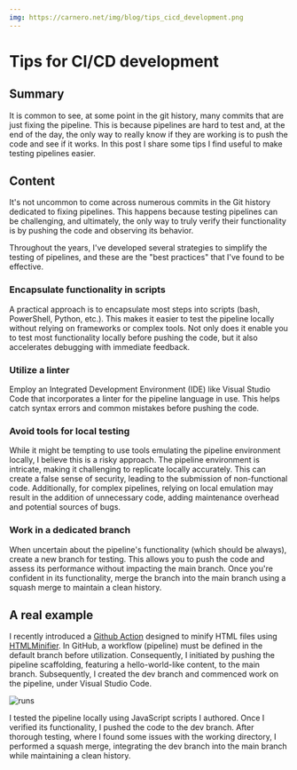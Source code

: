 ```yaml
---
img: https://carnero.net/img/blog/tips_cicd_development.png
---
```

# Tips for CI/CD development

## Summary

It is common to see, at some point in the git history, many commits that are just fixing the pipeline.
This is because pipelines are hard to test and, at the end of the day, the only way to really know if they are working is to push the code and see if it works. In this post I share some tips I find useful to make testing pipelines easier.

## Content

It's not uncommon to come across numerous commits in the Git history dedicated to fixing pipelines. This happens because testing pipelines can be challenging, and ultimately, the only way to truly verify their functionality is by pushing the code and observing its behavior.

Throughout the years, I've developed several strategies to simplify the testing of pipelines, and these are the "best practices" that I've found to be effective.

### Encapsulate functionality in scripts

A practical approach is to encapsulate most steps into scripts (bash, PowerShell, Python, etc.). This makes it easier to test the pipeline locally without relying on frameworks or complex tools. Not only does it enable you to test most functionality locally before pushing the code, but it also accelerates debugging with immediate feedback.

### Utilize a linter

Employ an Integrated Development Environment (IDE) like Visual Studio Code that incorporates a linter for the pipeline language in use. This helps catch syntax errors and common mistakes before pushing the code.

### Avoid tools for local testing

While it might be tempting to use tools emulating the pipeline environment locally, I believe this is a risky approach. The pipeline environment is intricate, making it challenging to replicate locally accurately. This can create a false sense of security, leading to the submission of non-functional code. Additionally, for complex pipelines, relying on local emulation may result in the addition of unnecessary code, adding maintenance overhead and potential sources of bugs.

### Work in a dedicated branch

When uncertain about the pipeline's functionality (which should be always), create a new branch for testing. This allows you to push the code and assess its performance without impacting the main branch. Once you're confident in its functionality, merge the branch into the main branch using a squash merge to maintain a clean history.

## A real example

I recently introduced a [Github Action](https://github.com/emepetres/html-minifier-action) designed to minify HTML files using [HTMLMinifier](https://github.com/kangax/html-minifier). In GitHub, a workflow (pipeline) must be defined in the default branch before utilization. Consequently, I initiated by pushing the pipeline scaffolding, featuring a hello-world-like content, to the main branch. Subsequently, I created the dev branch and commenced work on the pipeline, under Visual Studio Code.

![runs](/img/blog/tips_cicd_development.png)

I tested the pipeline locally using JavaScript scripts I authored. Once I verified its functionality, I pushed the code to the dev branch. After thorough testing, where I found some issues with the working directory, I performed a squash merge, integrating the dev branch into the main branch while maintaining a clean history.
